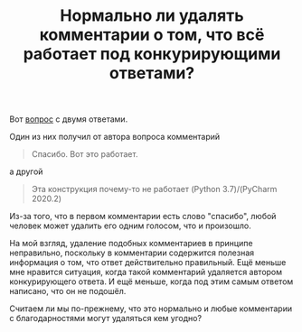 ﻿---
title: "Нормально ли удалять комментарии о том, что всё работает под конкурирующими ответами?"
se.owner.user_id: 178988
se.owner.display_name: "Qwertiy"
se.owner.link: "https://ru.meta.stackoverflow.com/users/178988/qwertiy"
se.link: "https://ru.meta.stackoverflow.com/questions/10810/%d0%9d%d0%be%d1%80%d0%bc%d0%b0%d0%bb%d1%8c%d0%bd%d0%be-%d0%bb%d0%b8-%d1%83%d0%b4%d0%b0%d0%bb%d1%8f%d1%82%d1%8c-%d0%ba%d0%be%d0%bc%d0%bc%d0%b5%d0%bd%d1%82%d0%b0%d1%80%d0%b8%d0%b8-%d0%be-%d1%82%d0%be%d0%bc-%d1%87%d1%82%d0%be-%d0%b2%d1%81%d1%91-%d1%80%d0%b0%d0%b1%d0%be%d1%82%d0%b0%d0%b5%d1%82-%d0%bf%d0%be%d0%b4-%d0%ba%d0%be%d0%bd%d0%ba%d1%83%d1%80%d0%b8%d1%80%d1%83%d1%8e%d1%89%d0%b8%d0%bc%d0%b8-%d0%be%d1%82%d0%b2%d0%b5"
se.question_id: 10810
se.post_type: question
---
<p>Вот <a href="//ru.stackoverflow.com/q/1174243/178988">вопрос</a> с двумя ответами.</p>
<p>Один из них получил от автора вопроса комментарий</p>
<blockquote>
<p>Спасибо. Вот это работает.</p>
</blockquote>
<p>а другой</p>
<blockquote>
<p>Эта конструкция почему-то не работает (Python 3.7)/(PyCharm 2020.2)</p>
</blockquote>
<p>Из-за того, что в первом комментарии есть слово &quot;спасибо&quot;, любой человек может удалить его одним голосом, что и произошло.</p>
<p>На мой взгляд, удаление подобных комментариев в принципе неправильно, поскольку в комментарии содержится полезная информация о том, что ответ действительно правильный. Ещё меньше мне нравится ситуация, когда такой комментарий удаляется автором конкурирующего ответа. И ещё меньше, когда под этим самым ответом написано, что он не подошёл.</p>
<p>Считаем ли мы по-прежнему, что это нормально и любые комментарии с благодарностями могут удаляться кем угодно?</p>
